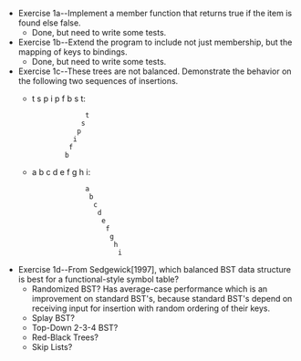 * Exercise 1a--Implement a member function that returns true if the item is found else false. 
  * Done, but need to write some tests.
* Exercise 1b--Extend the program to include not just membership, but the mapping of keys to bindings.
  * Done, but need to write some tests.
* Exercise 1c--These trees are not balanced. Demonstrate the behavior on the following two sequences of insertions.
  * t s p i p f b s t:
                    
                     t
                    s
                   p
                  i
                 f
                b

  * a b c d e f g h i:

                     a
                      b
                       c
                        d
                         e
                          f
                           g
                            h
                             i

* Exercise 1d--From Sedgewick[1997], which balanced BST data structure is best for a functional-style symbol table?
  * Randomized BST? Has average-case performance which is an improvement on standard BST's, because standard BST's depend on receiving input for insertion with 
random ordering of their keys.
  * Splay BST?
  * Top-Down 2-3-4 BST?
  * Red-Black Trees?
  * Skip Lists?
